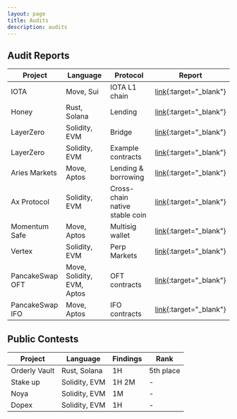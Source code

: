 ```yaml
---
layout: page
title: Audits
description: audits
---
```


## Audit Reports

| Project | Language | Protocol | Report |
| ------- | -------- | -------- | ------ |
| IOTA    | Move, Sui | IOTA L1 chain | [link](https://github.com/sh15h4nk/audits/blob/main/reports/2025.03.18%20-%20Final%20-%20IOTA%20Collaborative%20Audit%20Report.pdf){:target="_blank"} |
| Honey | Rust, Solana | Lending | [link](https://github.com/sh15h4nk/audits/blob/main/reports/Honey%20Audit%20Report.pdf){:target="_blank"} |
| LayerZero | Solidity, EVM | Bridge | [link](https://github.com/sh15h4nk/audits/blob/main/reports/LayerZero%20Protocol%20Audit%20Report.pdf){:target="_blank"} |
| LayerZero | Solidity, EVM | Example contracts | [link](https://github.com/sh15h4nk/audits/blob/main/reports/layerzero_examples_audit_final.pdf){:target="_blank"} |
| Aries Markets | Move, Aptos | Lending & borrowing | [link](https://github.com/sh15h4nk/audits/blob/main/reports/Aries%20Audit%20Report.pdf){:target="_blank"} |
| Ax Protocol | Solidity, EVM | Cross-chain native stable coin | [link](https://github.com/sh15h4nk/audits/blob/main/reports/Ax%20Protocol%20Audit%20Report.pdf){:target="_blank"} |
| Momentum Safe | Move, Aptos | Multisig wallet | [link](https://github.com/sh15h4nk/audits/blob/main/reports/MSafe%20Audit%20Report.pdf){:target="_blank"} |
| Vertex | Solidity, EVM | Perp Markets | [link](https://github.com/sh15h4nk/audits/blob/main/reports/Vertex%20Protocol%20Audit%20Report.pdf){:target="_blank"} |
| PancakeSwap OFT | Move, Solidity, EVM, Aptos| OFT contracts | [link](https://github.com/sh15h4nk/audits/blob/main/reports/PancakeSwap%20OFT%20Audit%20Report.pdf){:target="_blank"} |
| PancakeSwap IFO | Move, Aptos | IFO contracts | [link](https://github.com/sh15h4nk/audits/blob/main/reports/PancakeSwap%20IFO%20Audit%20Report.pdf){:target="_blank"} |


## Public Contests


| Project | Language | Findings | Rank |
| ------- | -------- | -------- | ---- |
| Orderly Vault | Rust, Solana | 1H | 5th place |
| Stake up | Solidity, EVM | 1H 2M | - |
| Noya | Solidity, EVM | 1M | - |
| Dopex | Solidity, EVM | 1H | - |

## 

